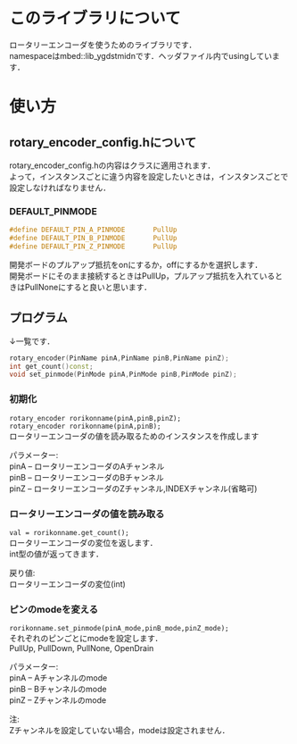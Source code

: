 # このライブラリについて
ロータリーエンコーダを使うためのライブラリです．<br>
namespaceはmbed::lib_ygdstmidnです．ヘッダファイル内でusingしています．

# 使い方

## rotary_encoder_config.hについて

rotary_encoder_config.hの内容はクラスに適用されます．<br>
よって，インスタンスごとに違う内容を設定したいときは，インスタンスごとで設定しなければなりません．

### DEFAULT_PINMODE
```rotary_encoder_config.h
#define DEFAULT_PIN_A_PINMODE       PullUp
#define DEFAULT_PIN_B_PINMODE       PullUp
#define DEFAULT_PIN_Z_PINMODE       PullUp
```
開発ボードのプルアップ抵抗をonにするか，offにするかを選択します．<br>
開発ボードにそのまま接続するときはPullUp，プルアップ抵抗を入れているときはPullNoneにすると良いと思います．

## プログラム

↓一覧です．
```c++
rotary_encoder(PinName pinA,PinName pinB,PinName pinZ);
int get_count()const;
void set_pinmode(PinMode pinA,PinMode pinB,PinMode pinZ);
```

### 初期化
`rotary_encoder rorikonname(pinA,pinB,pinZ);`<br>
`rotary_encoder rorikonname(pinA,pinB);`<br>
ロータリーエンコーダの値を読み取るためのインスタンスを作成します

パラメーター:<br>
pinA – ロータリーエンコーダのAチャンネル<br>
pinB – ロータリーエンコーダのBチャンネル<br>
pinZ – ロータリーエンコーダのZチャンネル,INDEXチャンネル(省略可)<br>

### ロータリーエンコーダの値を読み取る
`val = rorikonname.get_count();`<br>
ロータリーエンコーダの変位を返します．<br>
int型の値が返ってきます．

戻り値:<br>
ロータリーエンコーダの変位(int)

### ピンのmodeを変える
`rorikonname.set_pinmode(pinA_mode,pinB_mode,pinZ_mode);`<br>
それぞれのピンごとにmodeを設定します．<br>
PullUp, PullDown, PullNone, OpenDrain

パラメーター:<br>
pinA – Aチャンネルのmode<br>
pinB – Bチャンネルのmode<br>
pinZ – Zチャンネルのmode<br>

注:<br>
Zチャンネルを設定していない場合，modeは設定されません．<br>
